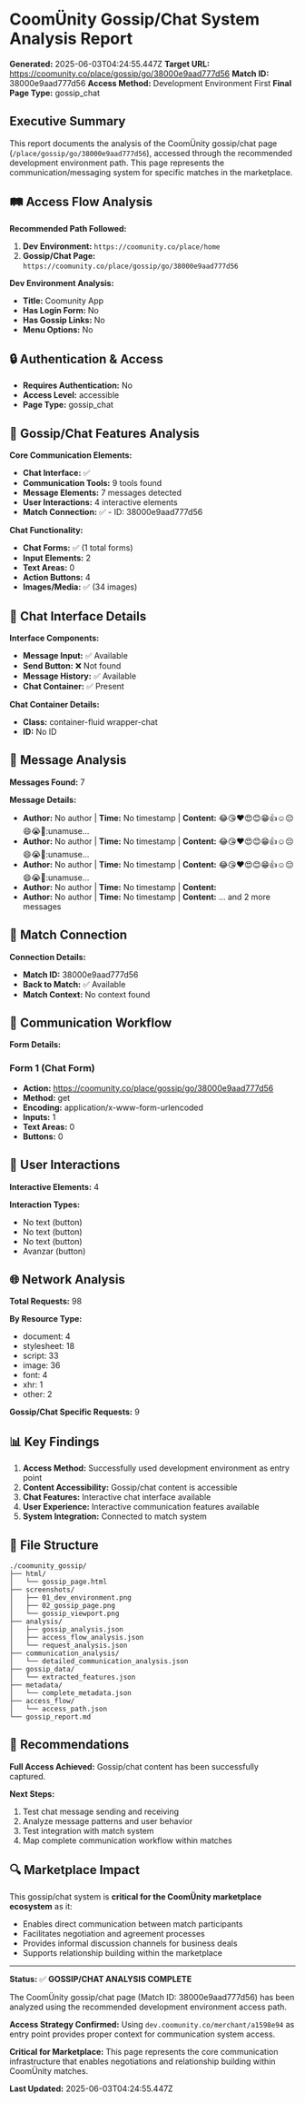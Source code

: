 # CoomÜnity Gossip/Chat System Analysis Report

**Generated:** 2025-06-03T04:24:55.447Z
**Target URL:** https://coomunity.co/place/gossip/go/38000e9aad777d56
**Match ID:** 38000e9aad777d56
**Access Method:** Development Environment First
**Final Page Type:** gossip_chat

## Executive Summary

This report documents the analysis of the CoomÜnity gossip/chat page (`/place/gossip/go/38000e9aad777d56`), accessed through the recommended development environment path. This page represents the communication/messaging system for specific matches in the marketplace.

## 🛤️ Access Flow Analysis

**Recommended Path Followed:**
1. **Dev Environment:** `https://coomunity.co/place/home`
2. **Gossip/Chat Page:** `https://coomunity.co/place/gossip/go/38000e9aad777d56`

**Dev Environment Analysis:**
- **Title:** Coomunity App
- **Has Login Form:** No
- **Has Gossip Links:** No
- **Menu Options:** No

## 🔒 Authentication & Access

- **Requires Authentication:** No
- **Access Level:** accessible
- **Page Type:** gossip_chat

## 💬 Gossip/Chat Features Analysis

**Core Communication Elements:**
- **Chat Interface:** ✅
- **Communication Tools:** 9 tools found
- **Message Elements:** 7 messages detected
- **User Interactions:** 4 interactive elements
- **Match Connection:** ✅ - ID: 38000e9aad777d56

**Chat Functionality:**
- **Chat Forms:** ✅ (1 total forms)
- **Input Elements:** 2
- **Text Areas:** 0
- **Action Buttons:** 4
- **Images/Media:** ✅ (34 images)

## 📱 Chat Interface Details

**Interface Components:**
- **Message Input:** ✅ Available
- **Send Button:** ❌ Not found
- **Message History:** ✅ Available
- **Chat Container:** ✅ Present


**Chat Container Details:**
- **Class:** container-fluid wrapper-chat
- **ID:** No ID


## 💬 Message Analysis

**Messages Found:** 7

**Message Details:**
- **Author:** No author | **Time:** No timestamp | **Content:** :joy::kissing_heart::heart::heart_eyes::blush::grin::+1::relaxed::pensive::smile::sob::kiss::unamuse...
- **Author:** No author | **Time:** No timestamp | **Content:** :joy::kissing_heart::heart::heart_eyes::blush::grin::+1::relaxed::pensive::smile::sob::kiss::unamuse...
- **Author:** No author | **Time:** No timestamp | **Content:** :joy::kissing_heart::heart::heart_eyes::blush::grin::+1::relaxed::pensive::smile::sob::kiss::unamuse...
- **Author:** No author | **Time:** No timestamp | **Content:** 
- **Author:** No author | **Time:** No timestamp | **Content:** 
... and 2 more messages


## 🤝 Match Connection

**Connection Details:**
- **Match ID:** 38000e9aad777d56
- **Back to Match:** ✅ Available
- **Match Context:** No context found

## 🎯 Communication Workflow


**Form Details:**

### Form 1 (Chat Form)
- **Action:** https://coomunity.co/place/gossip/go/38000e9aad777d56
- **Method:** get
- **Encoding:** application/x-www-form-urlencoded
- **Inputs:** 1
- **Text Areas:** 0
- **Buttons:** 0




## 👥 User Interactions

**Interactive Elements:** 4

**Interaction Types:**
- No text (button)
- No text (button)
- No text (button)
- Avanzar (button)



## 🌐 Network Analysis

**Total Requests:** 98

**By Resource Type:**
- document: 4
- stylesheet: 18
- script: 33
- image: 36
- font: 4
- xhr: 1
- other: 2

**Gossip/Chat Specific Requests:** 9

## 📊 Key Findings

1. **Access Method:** Successfully used development environment as entry point
2. **Content Accessibility:** Gossip/chat content is accessible
3. **Chat Features:** Interactive chat interface available
4. **User Experience:** Interactive communication features available
5. **System Integration:** Connected to match system

## 📂 File Structure

```
./coomunity_gossip/
├── html/
│   └── gossip_page.html
├── screenshots/
│   ├── 01_dev_environment.png
│   ├── 02_gossip_page.png
│   └── gossip_viewport.png
├── analysis/
│   ├── gossip_analysis.json
│   ├── access_flow_analysis.json
│   └── request_analysis.json
├── communication_analysis/
│   └── detailed_communication_analysis.json
├── gossip_data/
│   └── extracted_features.json
├── metadata/
│   └── complete_metadata.json
├── access_flow/
│   └── access_path.json
└── gossip_report.md
```

## 🎯 Recommendations


**Full Access Achieved:** Gossip/chat content has been successfully captured.


**Next Steps:**
1. Test chat message sending and receiving
2. Analyze message patterns and user behavior
3. Test integration with match system
4. Map complete communication workflow within matches

## 🔍 Marketplace Impact

This gossip/chat system is **critical for the CoomÜnity marketplace ecosystem** as it:
- Enables direct communication between match participants
- Facilitates negotiation and agreement processes
- Provides informal discussion channels for business deals
- Supports relationship building within the marketplace

---

**Status:** ✅ **GOSSIP/CHAT ANALYSIS COMPLETE**

The CoomÜnity gossip/chat page (Match ID: 38000e9aad777d56) has been analyzed using the recommended development environment access path.

**Access Strategy Confirmed:** Using `dev.coomunity.co/merchant/a1598e94` as entry point provides proper context for communication system access.

**Critical for Marketplace:** This page represents the core communication infrastructure that enables negotiations and relationship building within CoomÜnity matches.

**Last Updated:** 2025-06-03T04:24:55.447Z
